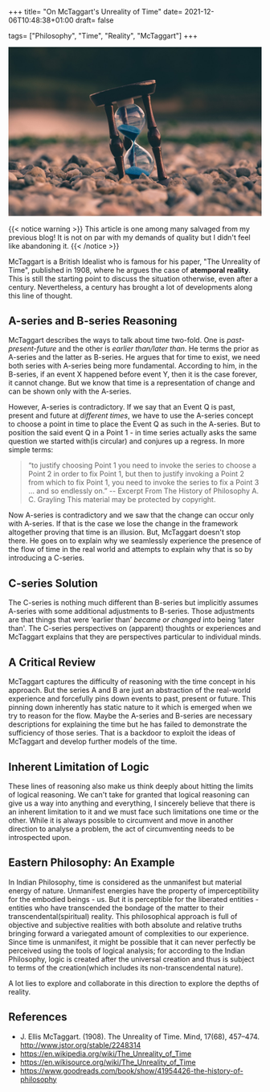 +++
title= "On McTaggart's Unreality of Time"
date= 2021-12-06T10:48:38+01:00
draft= false

tags= ["Philosophy", "Time", "Reality", "McTaggart"]
+++

![Photo by [Aron Visuals](https://unsplash.com/@aronvisuals?utm_source=ghost&utm_medium=referral&utm_campaign=api-credit) / [Unsplash](https://unsplash.com/?utm_source=ghost&utm_medium=referral&utm_campaign=api-credit)](https://github.com/abalajiksh/gifabxyz/raw/main/photo-1501139083538-0139583c060f.jpeg "Photo by [Aron Visuals](https://unsplash.com/@aronvisuals?utm_source=ghost&utm_medium=referral&utm_campaign=api-credit) / [Unsplash](https://unsplash.com/?utm_source=ghost&utm_medium=referral&utm_campaign=api-credit)")


{{< notice warning >}}
This article is one among many salvaged from my previous blog! It is not on par with my demands of quality but I didn't feel like abandoning it.
{{< /notice >}}

McTaggart is a British Idealist who is famous for his paper, "The Unreality of Time", published in 1908, where he argues the case of **atemporal reality**. This is still the starting point to discuss the situation otherwise, even after a century. Nevertheless, a century has brought a lot of developments along this line of thought.

## A-series and B-series Reasoning
McTaggart describes the ways to talk about time two-fold. One is *past-present-future* and the other is *earlier than/later than*. He terms the prior as A-series and the latter as B-series. He argues that for time to exist, we need both series with A-series being more fundamental. According to him, in the B-series, if an event X happened before event Y, then it is the case forever, it cannot change. But we know that time is a representation of change and can be shown only with the A-series.

However, A-series is contradictory. If we say that an Event Q is past, present and future at *different times*, we have to use the A-series concept to choose a point in time to place the Event Q as such in the A-series. But to position the said event Q in a Point 1 - in time series actually asks the same question we started with(is circular) and conjures up a regress. In more simple terms:

> “to justify choosing Point 1 you need to invoke the series to choose a Point 2 in order to fix Point 1, but then to justify invoking a Point 2 from which to fix Point 1, you need to invoke the series to fix a Point 3 … and so endlessly on.”
> -- Excerpt From The History of Philosophy A. C. Grayling
> This material may be protected by copyright.

Now A-series is contradictory and we saw that the change can occur only with A-series. If that is the case we lose the change in the framework altogether proving that time is an illusion. But, McTaggart doesn't stop there. He goes on to explain why we seamlessly experience the presence of the flow of time in the real world and attempts to explain why that is so by introducing a C-series.

## C-series Solution
The C-series is nothing much different than B-series but implicitly assumes A-series with some additional adjustments to B-series. Those adjustments are that things that were ‘earlier than’ *became or changed* into being ‘later than'. The C-series perspectives on (apparent) thoughts or experiences and McTaggart explains that they are perspectives particular to individual minds.

## A Critical Review
McTaggart captures the difficulty of reasoning with the time concept in his approach. But the series A and B are just an abstraction of the real-world experience and forcefully pins down events to past, present or future. This pinning down inherently has static nature to it which is emerged when we try to reason for the flow. Maybe the A-series and B-series are necessary descriptions for explaining the time but he has failed to demonstrate the sufficiency of those series. That is a backdoor to exploit the ideas of McTaggart and develop further models of the time.

## Inherent Limitation of Logic
These lines of reasoning also make us think deeply about hitting the limits of logical reasoning. We can't take for granted that logical reasoning can give us a way into anything and everything, I sincerely believe that there is an inherent limitation to it and we must face such limitations one time or the other. While it is always possible to circumvent and move in another direction to analyse a problem, the act of circumventing needs to be introspected upon.

## Eastern Philosophy: An Example
In Indian Philosophy, time is considered as the unmanifest but material energy of nature. Unmanifest energies have the property of imperceptibility for the embodied beings - us. But it is perceptible for the liberated entities - entities who have transcended the bondage of the matter to their transcendental(spiritual) reality. This philosophical approach is full of objective and subjective realities with both absolute and relative truths bringing forward a variegated amount of complexities to our experience. Since time is unmanifest, it might be possible that it can never perfectly be perceived using the tools of logical analysis; for according to the Indian Philosophy, logic is created after the universal creation and thus is subject to terms of the creation(which includes its non-transcendental nature).

A lot lies to explore and collaborate in this direction to explore the depths of reality.  

## References
- J. Ellis McTaggart. (1908). The Unreality of Time. Mind, 17(68), 457–474. http://www.jstor.org/stable/2248314
- https://en.wikipedia.org/wiki/The_Unreality_of_Time
- https://en.wikisource.org/wiki/The_Unreality_of_Time
- https://www.goodreads.com/book/show/41954426-the-history-of-philosophy